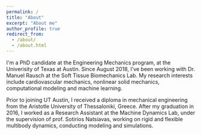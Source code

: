 ```yaml
---
permalink: /
title: "About"
excerpt: "About me"
author_profile: true
redirect_from: 
  - /about/
  - /about.html
---
```


I'm a PhD candidate at the Engineering Mechanics program, at the Univerisity of Texas at Austin. Since August 2018, I've been working with Dr. Manuel Rausch at the Soft Tissue Biomechanics Lab. My research interests include cardiovascular mechanics, nonlinear solid mechanics, computational modeling and machine learning.

Prior to joining UT Austin, I received a diploma in mechanical engineering from the Aristotle University of Thessaloniki, Greece. After my graduation in 2016, I worked as a Research Assistant at the Machine Dynamics Lab, under the supervision of prof. Sotirios Natsiavas, working on rigid and flexible multibody dynamics, conducting modeling and simulations.